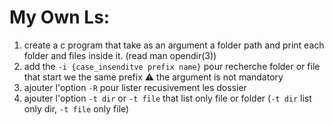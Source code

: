 # My Own Ls:
1) create a c program that take as an argument a folder path and print each folder and files inside it. (read man opendir(3))
2) add the `-i {case_insenditve prefix name}` pour recherche folder or file that start we the same prefix
:warning: the argument is not mandatory
3) ajouter l'option `-R` pour lister recusivement les dossier
4) ajouter l'option `-t dir` or `-t file` that list only file or folder (`-t dir` list only dir, `-t file` only file)